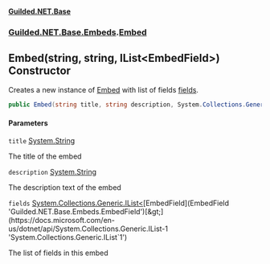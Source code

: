 
#### [Guilded.NET.Base](Guilded_NET_Base 'Guilded.NET.Base')
### [Guilded.NET.Base.Embeds](Guilded_NET_Base#Guilded_NET_Base_Embeds 'Guilded.NET.Base.Embeds').[Embed](Embed 'Guilded.NET.Base.Embeds.Embed')
## Embed(string, string, IList&lt;EmbedField&gt;) Constructor

Creates a new instance of [Embed](Embed 'Guilded.NET.Base.Embeds.Embed') with list of fields [fields](Embed_Embed(string_string_IList_EmbedField_)#Guilded_NET_Base_Embeds_Embed_Embed(string_string_System_Collections_Generic_IList_Guilded_NET_Base_Embeds_EmbedField_)_fields 'Guilded.NET.Base.Embeds.Embed.Embed(string, string, System.Collections.Generic.IList&lt;Guilded.NET.Base.Embeds.EmbedField&gt;).fields').
```csharp
public Embed(string title, string description, System.Collections.Generic.IList<Guilded.NET.Base.Embeds.EmbedField> fields);
```

#### Parameters

<a name='Guilded_NET_Base_Embeds_Embed_Embed(string_string_System_Collections_Generic_IList_Guilded_NET_Base_Embeds_EmbedField_)_title'></a>
`title` [System.String](https://docs.microsoft.com/en-us/dotnet/api/System.String 'System.String')

The title of the embed

<a name='Guilded_NET_Base_Embeds_Embed_Embed(string_string_System_Collections_Generic_IList_Guilded_NET_Base_Embeds_EmbedField_)_description'></a>
`description` [System.String](https://docs.microsoft.com/en-us/dotnet/api/System.String 'System.String')

The description text of the embed

<a name='Guilded_NET_Base_Embeds_Embed_Embed(string_string_System_Collections_Generic_IList_Guilded_NET_Base_Embeds_EmbedField_)_fields'></a>
`fields` [System.Collections.Generic.IList&lt;](https://docs.microsoft.com/en-us/dotnet/api/System.Collections.Generic.IList-1 'System.Collections.Generic.IList`1')[EmbedField](EmbedField 'Guilded.NET.Base.Embeds.EmbedField')[&gt;](https://docs.microsoft.com/en-us/dotnet/api/System.Collections.Generic.IList-1 'System.Collections.Generic.IList`1')

The list of fields in this embed